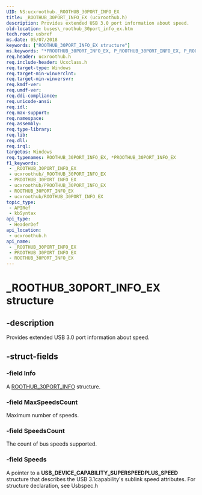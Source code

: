 ```yaml
---
UID: NS:ucxroothub._ROOTHUB_30PORT_INFO_EX
title: _ROOTHUB_30PORT_INFO_EX (ucxroothub.h)
description: Provides extended USB 3.0 port information about speed.
old-location: buses\_roothub_30port_info_ex.htm
tech.root: usbref
ms.date: 05/07/2018
keywords: ["ROOTHUB_30PORT_INFO_EX structure"]
ms.keywords: "*PROOTHUB_30PORT_INFO_EX, P_ROOTHUB_30PORT_INFO_EX, P_ROOTHUB_30PORT_INFO_EX structure pointer [Buses], ROOTHUB_30PORT_INFO_EX, ROOTHUB_30PORT_INFO_EX structure [Buses], _ROOTHUB_30PORT_INFO_EX, buses._roothub_30port_info_ex, ucxroothub/P_ROOTHUB_30PORT_INFO_EX, ucxroothub/_ROOTHUB_30PORT_INFO_EX"
req.header: ucxroothub.h
req.include-header: Ucxclass.h
req.target-type: Windows
req.target-min-winverclnt: 
req.target-min-winversvr: 
req.kmdf-ver: 
req.umdf-ver: 
req.ddi-compliance: 
req.unicode-ansi: 
req.idl: 
req.max-support: 
req.namespace: 
req.assembly: 
req.type-library: 
req.lib: 
req.dll: 
req.irql: 
targetos: Windows
req.typenames: ROOTHUB_30PORT_INFO_EX, *PROOTHUB_30PORT_INFO_EX
f1_keywords:
 - _ROOTHUB_30PORT_INFO_EX
 - ucxroothub/_ROOTHUB_30PORT_INFO_EX
 - PROOTHUB_30PORT_INFO_EX
 - ucxroothub/PROOTHUB_30PORT_INFO_EX
 - ROOTHUB_30PORT_INFO_EX
 - ucxroothub/ROOTHUB_30PORT_INFO_EX
topic_type:
 - APIRef
 - kbSyntax
api_type:
 - HeaderDef
api_location:
 - ucxroothub.h
api_name:
 - _ROOTHUB_30PORT_INFO_EX
 - PROOTHUB_30PORT_INFO_EX
 - ROOTHUB_30PORT_INFO_EX
---
```


# _ROOTHUB_30PORT_INFO_EX structure


## -description

Provides extended USB 3.0 port information about  speed.

## -struct-fields

### -field Info

A <a href="/windows-hardware/drivers/ddi/ucxroothub/ns-ucxroothub-_roothub_30port_info">ROOTHUB_30PORT_INFO</a> structure.

### -field MaxSpeedsCount

Maximum number of speeds.

### -field SpeedsCount

The count of bus speeds supported.

### -field Speeds

A pointer to a <b>USB_DEVICE_CAPABILITY_SUPERSPEEDPLUS_SPEED</b> structure that describes the USB 3.1capability's sublink speed attributes. For structure declaration, see Usbspec.h

